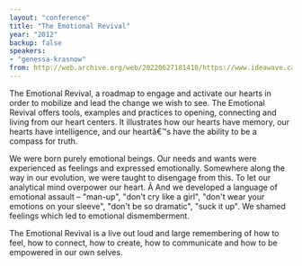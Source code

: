 ```yaml
---
layout: "conference"
title: "The Emotional Revival"
year: "2012"
backup: false
speakers:
- "genessa-krasnow"
from: http://web.archive.org/web/20220627181410/https://www.ideawave.ca/2012-conference/the-emotional-revival/
---
```


The Emotional Revival, a roadmap to engage and activate our hearts in order to mobilize and lead the change we wish to see. The Emotional Revival offers tools, examples and practices to opening, connecting and living from our heart centers. It illustrates how our hearts have memory, our hearts have intelligence, and our heartâ€™s have the ability to be a compass for truth.

We were born purely emotional beings. Our needs and wants were experienced as feelings and expressed emotionally. Somewhere along the way in our evolution, we were taught to disengage from this. To let our analytical mind overpower our heart. Â And we developed a language of emotional assault – "man-up", "don't cry like a girl", "don't wear your emotions on your sleeve", "don't be so dramatic", "suck it up". We shamed feelings which led to emotional dismemberment.

The Emotional Revival is a live out loud and large remembering of how to feel, how to connect, how to create, how to communicate and how to be empowered in our own selves.
